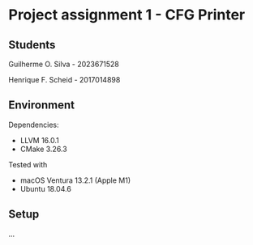 # Project assignment 1 - CFG Printer

## Students

Guilherme O. Silva - 2023671528

Henrique F. Scheid - 2017014898

## Environment

Dependencies:

* LLVM 16.0.1
* CMake 3.26.3

Tested with

* macOS Ventura 13.2.1 (Apple M1)
* Ubuntu 18.04.6

## Setup

...
